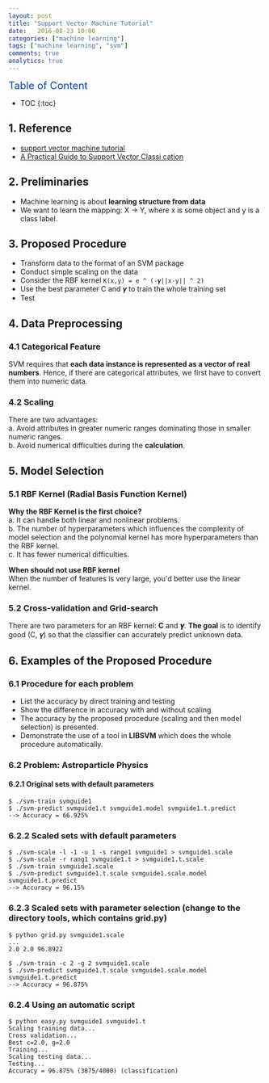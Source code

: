 ```yaml
---
layout: post
title: "Support Vector Machine Tutorial"
date:   2016-08-23 10:00
categories: ["machine learning"]
tags: ["machine learning", "svm"]
comments: true
analytics: true
---
```


<span/>

<span style="color: #0645ad; font-size:20px">Table of Content<span/>

  * TOC
  {:toc}

## 1. Reference

* [support vector machine tutorial](http://www.cs.columbia.edu/~kathy/cs4701/documents/jason_svm_tutorial.pdf)
* [A Practical Guide to Support Vector Classi cation](http://www.csie.ntu.edu.tw/~cjlin/papers/guide/guide.pdf)

## 2. Preliminaries

* Machine learning is about **learning structure from data**
* We want to learn the mapping: X -> Y, where x is some object and y is a class
  label.

## 3. Proposed Procedure

* Transform data to the format of an SVM package
* Conduct simple scaling on the data
* Consider the RBF kernel `K(x,y) = e ^ (-𝜸||x-y|| ^ 2)`
* Use the best parameter C and 𝜸 to train the whole training set
* Test

## 4. Data Preprocessing

### 4.1 Categorical Feature

  SVM requires that **each data instance is represented as a vector of real
  numbers**. Hence, if there are categorical attributes, we first have to
  convert them into numeric data.

### 4.2 Scaling

  There are two advantages:    
  a. Avoid attributes in greater numeric ranges dominating those in smaller
  numeric ranges.    
  b. Avoid numerical difficulties during the **calculation**.

## 5. Model Selection

### 5.1 RBF Kernel (Radial Basis Function Kernel)

  **Why the RBF Kernel is the first choice?**    
  a. It can handle both linear and nonlinear problems.    
  b. The number of hyperparameters which influences the complexity of model
  selection and the polynomial kernel has more hyperparameters than the RBF
  kernel.    
  c. It has fewer numerical difficulties.

  **When should not use RBF kernel**    
  When the number of features is very large, you'd better use the linear kernel.

### 5.2 Cross-validation and Grid-search

  There are two parameters for an RBF kernel: **C** and **𝜸**. **The goal** is
  to identify good (C, 𝜸) so that the classifier can accurately predict unknown
  data.

## 6. Examples of the Proposed Procedure

### 6.1 Procedure for each problem

* List the accuracy by direct training and testing
* Show the difference in accuracy with and without scaling
* The accuracy by the proposed procedure (scaling and then model selection) is
presented.
* Demonstrate the use of a tool in **LIBSVM** which does the whole procedure
automatically.

### 6.2 Problem: Astroparticle Physics

#### 6.2.1 Original sets with default parameters
```
$ ./svm-train svmguide1
$ ./svm-predict svmguide1.t svmguide1.model svmguide1.t.predict
--> Accuracy = 66.925%
```

### 6.2.2 Scaled sets with default parameters
```
$ ./svm-scale -l -1 -u 1 -s range1 svmguide1 > svmguide1.scale
$ ./svm-scale -r rang1 svmguide1.t > svmguide1.t.scale
$ ./svm-train svmguide1.scale
$ ./svm-predict svmguide1.t.scale svmguide1.scale.model svmguide1.t.predict
--> Accuracy = 96.15%
```

### 6.2.3 Scaled sets with parameter selection (change to the directory tools, which contains grid.py)
```
$ python grid.py svmguide1.scale
...
2.0 2.0 96.8922

$ ./svm-train -c 2 -g 2 svmguide1.scale
$ ./svm-predict svmguide1.t.scale svmguide1.scale.model svmguide1.t.predict
--> Accuracy = 96.875%
```

### 6.2.4 Using an automatic script
```
$ python easy.py svmguide1 svmguide1.t
Scaling training data...
Cross validation...
Best c=2.0, g=2.0
Training...
Scaling testing data...
Testing...
Accuracy = 96.875% (3875/4000) (classification)
```
